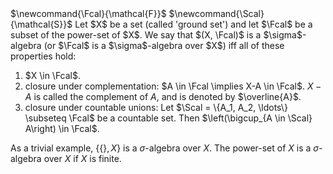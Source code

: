 <span class="invisible">
$\newcommand{\Fcal}{\mathcal{F}}$
$\newcommand{\Scal}{\mathcal{S}}$
</span>
Let $X$ be a set (called 'ground set') and let $\Fcal$ be a subset of the power-set of $X$.
We say that $(X, \Fcal)$ is a $\sigma$-algebra (or $\Fcal$ is a $\sigma$-algebra over $X$)
iff all of these properties hold:

1.  $X \in \Fcal$.
2.  closure under complementation:
$A \in \Fcal \implies X-A \in \Fcal$.
$X-A$ is called the complement of $A$, and is denoted by $\overline{A}$.
3.  closure under countable unions:
Let $\Scal = \{A_1, A_2, \ldots\} \subseteq \Fcal$ be a countable set. Then
$\left(\bigcup_{A \in \Scal} A\right) \in \Fcal$.

As a trivial example, $\{\{\}, X\}$ is a $\sigma$-algebra over $X$.
The power-set of $X$ is a $\sigma$-algebra over $X$ if $X$ is finite.
